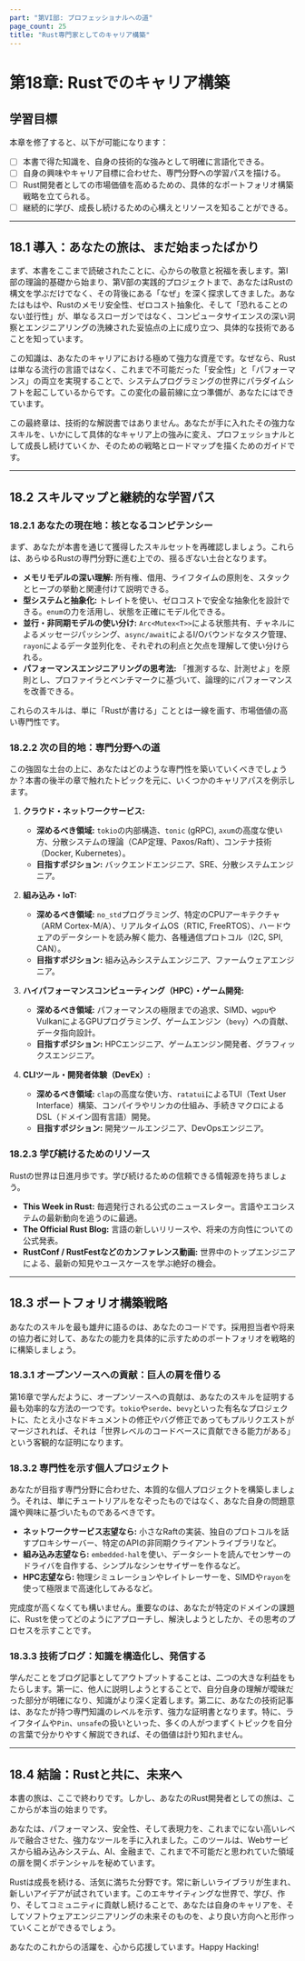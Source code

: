 ```yaml
---
part: "第VI部: プロフェッショナルへの道"
page_count: 25
title: "Rust専門家としてのキャリア構築"
---
```


# 第18章: Rustでのキャリア構築

## 学習目標
本章を修了すると、以下が可能になります：
- [ ] 本書で得た知識を、自身の技術的な強みとして明確に言語化できる。
- [ ] 自身の興味やキャリア目標に合わせた、専門分野への学習パスを描ける。
- [ ] Rust開発者としての市場価値を高めるための、具体的なポートフォリオ構築戦略を立てられる。
- [ ] 継続的に学び、成長し続けるための心構えとリソースを知ることができる。

---

## 18.1 導入：あなたの旅は、まだ始まったばかり

まず、本書をここまで読破されたことに、心からの敬意と祝福を表します。第I部の理論的基礎から始まり、第V部の実践的プロジェクトまで、あなたはRustの構文を学ぶだけでなく、その背後にある「なぜ」を深く探求してきました。あなたはもはや、Rustのメモリ安全性、ゼロコスト抽象化、そして「恐れることのない並行性」が、単なるスローガンではなく、コンピュータサイエンスの深い洞察とエンジニアリングの洗練された妥協点の上に成り立つ、具体的な技術であることを知っています。

この知識は、あなたのキャリアにおける極めて強力な資産です。なぜなら、Rustは単なる流行の言語ではなく、これまで不可能だった「安全性」と「パフォーマンス」の両立を実現することで、システムプログラミングの世界にパラダイムシフトを起こしているからです。この変化の最前線に立つ準備が、あなたにはできています。

この最終章は、技術的な解説書ではありません。あなたが手に入れたその強力なスキルを、いかにして具体的なキャリア上の強みに変え、プロフェッショナルとして成長し続けていくか、そのための戦略とロードマップを描くためのガイドです。

---

## 18.2 スキルマップと継続的な学習パス

### 18.2.1 あなたの現在地：核となるコンピテンシー

まず、あなたが本書を通じて獲得したスキルセットを再確認しましょう。これらは、あらゆるRustの専門分野に進む上での、揺るぎない土台となります。

-   **メモリモデルの深い理解:** 所有権、借用、ライフタイムの原則を、スタックとヒープの挙動と関連付けて説明できる。
-   **型システムと抽象化:** トレイトを使い、ゼロコストで安全な抽象化を設計できる。`enum`の力を活用し、状態を正確にモデル化できる。
-   **並行・非同期モデルの使い分け:** `Arc<Mutex<T>>`による状態共有、チャネルによるメッセージパッシング、`async/await`によるI/Oバウンドなタスク管理、`rayon`によるデータ並列化を、それぞれの利点と欠点を理解して使い分けられる。
-   **パフォーマンスエンジニアリングの思考法:** 「推測するな、計測せよ」を原則とし、プロファイラとベンチマークに基づいて、論理的にパフォーマンスを改善できる。

これらのスキルは、単に「Rustが書ける」こととは一線を画す、市場価値の高い専門性です。

### 18.2.2 次の目的地：専門分野への道

この強固な土台の上に、あなたはどのような専門性を築いていくべきでしょうか？本書の後半の章で触れたトピックを元に、いくつかのキャリアパスを例示します。

1.  **クラウド・ネットワークサービス:**
    *   **深めるべき領域:** `tokio`の内部構造、`tonic` (gRPC), `axum`の高度な使い方、分散システムの理論（CAP定理、Paxos/Raft）、コンテナ技術（Docker, Kubernetes）。
    *   **目指すポジション:** バックエンドエンジニア、SRE、分散システムエンジニア。

2.  **組み込み・IoT:**
    *   **深めるべき領域:** `no_std`プログラミング、特定のCPUアーキテクチャ（ARM Cortex-M/A）、リアルタイムOS（RTIC, FreeRTOS）、ハードウェアのデータシートを読み解く能力、各種通信プロトコル（I2C, SPI, CAN）。
    *   **目指すポジション:** 組み込みシステムエンジニア、ファームウェアエンジニア。

3.  **ハイパフォーマンスコンピューティング（HPC）・ゲーム開発:**
    *   **深めるべき領域:** パフォーマンスの極限までの追求、SIMD、`wgpu`やVulkanによるGPUプログラミング、ゲームエンジン（`bevy`）への貢献、データ指向設計。
    *   **目指すポジション:** HPCエンジニア、ゲームエンジン開発者、グラフィックスエンジニア。

4.  **CLIツール・開発者体験（DevEx）:**
    *   **深めるべき領域:** `clap`の高度な使い方、`ratatui`によるTUI（Text User Interface）構築、コンパイラやリンカの仕組み、手続きマクロによるDSL（ドメイン固有言語）開発。
    *   **目指すポジション:** 開発ツールエンジニア、DevOpsエンジニア。

### 18.2.3 学び続けるためのリソース

Rustの世界は日進月歩です。学び続けるための信頼できる情報源を持ちましょう。

-   **This Week in Rust:** 毎週発行される公式のニュースレター。言語やエコシステムの最新動向を追うのに最適。
-   **The Official Rust Blog:** 言語の新しいリリースや、将来の方向性についての公式発表。
-   **RustConf / RustFestなどのカンファレンス動画:** 世界中のトップエンジニアによる、最新の知見やユースケースを学ぶ絶好の機会。

---

## 18.3 ポートフォリオ構築戦略

あなたのスキルを最も雄弁に語るのは、あなたのコードです。採用担当者や将来の協力者に対して、あなたの能力を具体的に示すためのポートフォリオを戦略的に構築しましょう。

### 18.3.1 オープンソースへの貢献：巨人の肩を借りる

第16章で学んだように、オープンソースへの貢献は、あなたのスキルを証明する最も効率的な方法の一つです。`tokio`や`serde`、`bevy`といった有名なプロジェクトに、たとえ小さなドキュメントの修正やバグ修正であってもプルリクエストがマージされれば、それは「世界レベルのコードベースに貢献できる能力がある」という客観的な証明になります。

### 18.3.2 専門性を示す個人プロジェクト

あなたが目指す専門分野に合わせた、本質的な個人プロジェクトを構築しましょう。それは、単にチュートリアルをなぞったものではなく、あなた自身の問題意識や興味に基づいたものであるべきです。

-   **ネットワークサービス志望なら:** 小さなRaftの実装、独自のプロトコルを話すプロキシサーバー、特定のAPIの非同期クライアントライブラリなど。
-   **組み込み志望なら:** `embedded-hal`を使い、データシートを読んでセンサーのドライバを自作する、シンプルなシンセサイザーを作るなど。
-   **HPC志望なら:** 物理シミュレーションやレイトレーサーを、SIMDや`rayon`を使って極限まで高速化してみるなど。

完成度が高くなくても構いません。重要なのは、あなたが特定のドメインの課題に、Rustを使ってどのようにアプローチし、解決しようとしたか、その思考のプロセスを示すことです。

### 18.3.3 技術ブログ：知識を構造化し、発信する

学んだことをブログ記事としてアウトプットすることは、二つの大きな利益をもたらします。第一に、他人に説明しようとすることで、自分自身の理解が曖昧だった部分が明確になり、知識がより深く定着します。第二に、あなたの技術記事は、あなたが持つ専門知識のレベルを示す、強力な証明書となります。特に、ライフタイムや`Pin`、`unsafe`の扱いといった、多くの人がつまずくトピックを自分の言葉で分かりやすく解説できれば、その価値は計り知れません。

---

## 18.4 結論：Rustと共に、未来へ

本書の旅は、ここで終わりです。しかし、あなたのRust開発者としての旅は、ここからが本当の始まりです。

あなたは、パフォーマンス、安全性、そして表現力を、これまでにない高いレベルで融合させた、強力なツールを手に入れました。このツールは、Webサービスから組み込みシステム、AI、金融まで、これまで不可能だと思われていた領域の扉を開くポテンシャルを秘めています。

Rustは成長を続ける、活気に満ちた分野です。常に新しいライブラリが生まれ、新しいアイデアが試されています。このエキサイティングな世界で、学び、作り、そしてコミュニティに貢献し続けることで、あなたは自身のキャリアを、そしてソフトウェアエンジニアリングの未来そのものを、より良い方向へと形作っていくことができるでしょう。

あなたのこれからの活躍を、心から応援しています。Happy Hacking!
